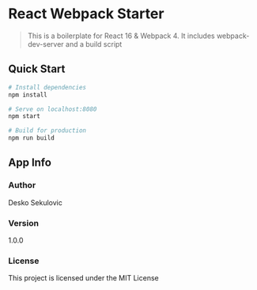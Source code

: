 # React Webpack Starter

> This is a boilerplate for React 16 & Webpack 4. It includes webpack-dev-server and a build script

## Quick Start

```bash
# Install dependencies
npm install

# Serve on localhost:8080
npm start

# Build for production
npm run build
```

## App Info

### Author

Desko Sekulovic

### Version

1.0.0

### License

This project is licensed under the MIT License
